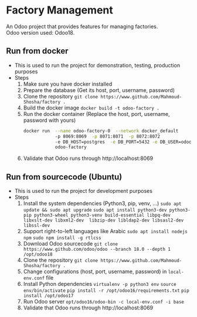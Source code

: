 
# Factory Management  
  
An Odoo project that provides features for managing factories.  
Odoo version used: Odoo18.
  
## Run from docker  
- This is used to run the project for demonstration, testing, production purposes  
- Steps  
	1. Make sure you have docker installed
	2. Prepare the database (Get its host, port, username, password)
	3. Clone the repository
	```git clone https://www.github.com/Mahmoud-Shosha/factory .```
	4. Build the docker image ```docker build -t odoo-factory .```
	5. Run the docker container
		(Replace the host, port, username, password with yours)
		```bash
		docker run  --name odoo-factory-0  --network docker_default  
		            -p 8069:8069  -p 8071:8071  -p 8072:8072  
		            -e DB_HOST=postgres  -e DB_PORT=5432 -e DB_USER=odoo  -e DB_PASSWORD=odoo   	   
		            odoo-factory
	6. Validate that Odoo runs through http://localhost:8069
  
## Run from sourcecode  (Ubuntu)
- This is used to run the project for development purposes  
- Steps  
	1. Install the system dependencies (Python3, pip, venv, ...)
	```sudo apt update && sudo apt upgrade```
	```sudo apt install python3-dev python3-pip python3-wheel python3-venv build-essential libpq-dev libxslt-dev libxml2-dev  libzip-dev libldap2-dev libsasl2-dev libssl-dev ```
	2. Support right-to-left languages like Arabic
	```sudo apt install nodejs npm```
	```sudo npm install -g rtlcss```
	3. Download Odoo sourcecode
	```git clone https://www.github.com/odoo/odoo --branch 18.0 --depth 1 /opt/odoo18```
	4. Clone the repository
	```git clone https://www.github.com/Mahmoud-Shosha/factory .```
	5. Change configurations (host, port, username, password) in ```local-env.conf``` file
	6. Install Python dependencies
	```virtualenv -p python3 env```
	```source env/bin/activate```
	```pip install -r /opt/odoo16/requirements.txt```
	```pip install /opt/odoo17```
	7. Run Odoo server
	```opt/odoo16/odoo-bin -c local-env.conf -i base```
	8. Validate that Odoo runs through http://localhost:8069
